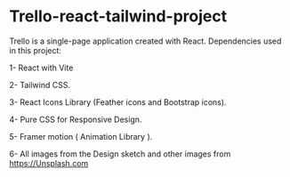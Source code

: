 # Trello-react-tailwind-project 
Trello is a single-page application created with React.
Dependencies used in this project:

1- React with Vite 

2- Tailwind CSS.

3- React Icons Library (Feather icons and Bootstrap icons).

4- Pure CSS for Responsive Design.

5- Framer motion ( Animation Library ).

6- All images from the Design sketch and other images from https://Unsplash.com



